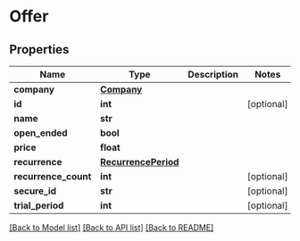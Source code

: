 # Offer

## Properties
Name | Type | Description | Notes
------------ | ------------- | ------------- | -------------
**company** | [**Company**](Company.md) |  | 
**id** | **int** |  | [optional] 
**name** | **str** |  | 
**open_ended** | **bool** |  | 
**price** | **float** |  | 
**recurrence** | [**RecurrencePeriod**](RecurrencePeriod.md) |  | 
**recurrence_count** | **int** |  | [optional] 
**secure_id** | **str** |  | [optional] 
**trial_period** | **int** |  | [optional] 

[[Back to Model list]](../README.md#documentation-for-models) [[Back to API list]](../README.md#documentation-for-api-endpoints) [[Back to README]](../README.md)


